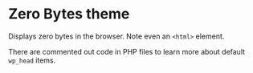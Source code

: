 # Zero Bytes theme

Displays zero bytes in the browser. Note even an `<html>` element.

There are commented out code in PHP files to learn more about default `wp_head` items.
